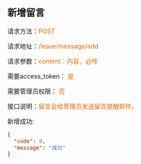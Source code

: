 ## 新增留言

<p>请求方法：<span style="color:#e96900">POST</p>
<p>请求地址：<span style="color:#e96900">/leave/message/add</span></p>
<p>请求参数：<span style="color:#e96900">content：内容，必传</span></p>
<p>需要access_token： <span style="color:#e96900">是</span></p>
<p>需要管理员权限： <span style="color:#e96900">否</span></p>

<p>接口说明：<span style="color:#e96900">留言会给管理员发送留言提醒邮件。</span></p>

新增成功:
```json
{
  "code": 0,
  "message": "成功"
}
```